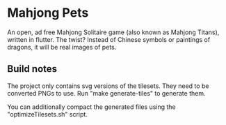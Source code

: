 # Mahjong Pets
An open, ad free Mahjong Solitaire game (also known as Mahjong Titans), written in flutter.
The twist? Instead of Chinese symbols or paintings of dragons, it will be real images of pets.

## Build notes

The project only contains svg versions of the tilesets. They need to be
converted PNGs to use. Run "make generate-tiles" to generate
them.

You can additionally compact the generated files using the
"optimizeTilesets.sh" script.
